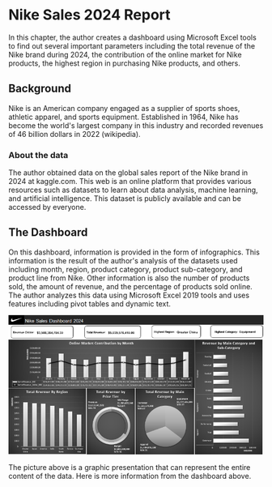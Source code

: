 # Nike Sales 2024 Report

In this chapter, the author creates a dashboard using Microsoft Excel tools to find out several important parameters including the total revenue of the Nike brand during 2024, the contribution of the online market for Nike products, the highest region in purchasing Nike products, and others. 

## Background
Nike is an American company engaged as a supplier of sports shoes, athletic apparel, and sports equipment. Established in 1964, Nike has become the world's largest company in this industry and recorded revenues of 46 billion dollars in 2022 (wikipedia).
### About the data
The author obtained data on the global sales report of the Nike brand in 2024 at kaggle.com. This web is an online platform that provides various resources such as datasets to learn about data analysis, machine learning, and artificial intelligence. This dataset is publicly available and can be accessed by everyone.

## The Dashboard
On this dashboard, information is provided in the form of infographics. This information is the result of the author's analysis of the datasets used including month, region, product category, product sub-category, and product line from Nike. Other information is also the number of products sold, the amount of revenue, and the percentage of products sold online. The author analyzes this data using Microsoft Excel 2019 tools and uses features including pivot tables and dynamic text.

<p align ='center'>
<img src = https://github.com/AbdulDunggio/Nike_Sales_2024_Report/blob/main/img-src/TheDashboard.png>
</p>
The picture above is a graphic presentation that can represent the entire content of the data. Here is more information from the dashboard above.
